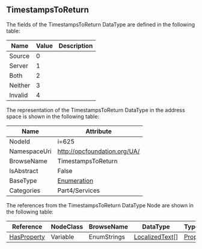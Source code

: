 <!-- datatype -->
## TimestampsToReturn
  
<!-- end of description -->
The fields of the TimestampsToReturn DataType are defined in the following table:  

|Name|Value| Description|
|---|---|---|
|Source|0||
|Server|1||
|Both|2||
|Neither|3||
|Invalid|4||

The representation of the TimestampsToReturn DataType in the address space is shown in the following table:  

|Name|Attribute|
|---|---|
|NodeId|i=625|
|NamespaceUri|http://opcfoundation.org/UA/|
|BrowseName|TimestampsToReturn|
|IsAbstract|False|
|BaseType|[Enumeration](../../../Part3/DataTypes/Enumeration/readme.md)|
|Categories|Part4/Services|

The references from the TimestampsToReturn DataType Node are shown in the following table:  

|Reference|NodeClass|BrowseName|DataType|TypeDefinition|ModellingRule|
|---|---|---|---|---|---|
|[HasProperty](../../../Part3/ReferenceTypes/HasProperty/readme.md)|Variable|EnumStrings|[LocalizedText](../../../Part3/DataTypes/LocalizedText/readme.md)[]|[PropertyType](../../Part5/VariableTypes/PropertyType/readme.md)|[Mandatory](../../Objects/Mandatory/readme.md)|

